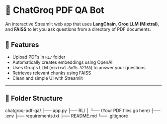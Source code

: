 # 🤖 ChatGroq PDF QA Bot

An interactive Streamlit web app that uses **LangChain**, **Groq LLM (Mixtral)**, and **FAISS** to let you ask questions from a directory of PDF documents.

## 🚀 Features

- Upload PDFs in `RL/` folder
- Automatically creates embeddings using OpenAI
- Uses Groq's LLM (`mixtral-8x7b-32768`) to answer your questions
- Retrieves relevant chunks using FAISS
- Clean and simple UI with Streamlit

---

## 📂 Folder Structure

chatgroq-pdf-qa/
├── app.py
├── RL/
│   └── (Your PDF files go here)
├── .env
├── requirements.txt
├── README.md
└── .gitignore
